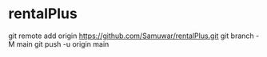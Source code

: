 # rentalPlus
git remote add origin https://github.com/Samuwar/rentalPlus.git
git branch -M main
git push -u origin main